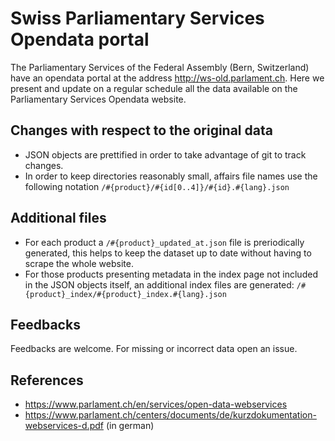 # Swiss Parliamentary Services Opendata portal
The Parliamentary Services of the Federal Assembly (Bern, Switzerland) have an opendata portal at the address http://ws-old.parlament.ch. Here we present and update on a regular schedule all the data available on the Parliamentary Services Opendata website.

## Changes with respect to the original data
- JSON objects are prettified in order to take advantage of git to track changes.
- In order to keep directories reasonably small, affairs file names use the following notation ``/#{product}/#{id[0..4]}/#{id}.#{lang}.json``

## Additional files
- For each product a ``/#{product}_updated_at.json`` file is preriodically generated, this helps to keep the dataset up to date without having to scrape the whole website. 
- For those products presenting metadata in the index page not included in the JSON objects itself, an additional index files are generated: ``/#{product}_index/#{product}_index.#{lang}.json``

## Feedbacks
Feedbacks are welcome. For missing or incorrect data open an issue. 

## References
- https://www.parlament.ch/en/services/open-data-webservices
- https://www.parlament.ch/centers/documents/de/kurzdokumentation-webservices-d.pdf (in german)
